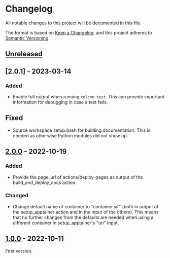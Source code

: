 # Changelog
All notable changes to this project will be documented in this file.

The format is based on [Keep a Changelog](https://keepachangelog.com/en/1.0.0/),
and this project adheres to [Semantic Versioning](https://semver.org/spec/v2.0.0.html).

## [Unreleased]


## [2.0.1] - 2023-03-14
### Added
- Enable full output when running `colcon test`.  This can provide important
  information for debugging in case a test fails.

## Fixed
- Source workspace setup.bash for building documentation. This is needed as
  otherwise Python modules did not show up.


## [2.0.0] - 2022-10-19
### Added
- Provide the page_url of actions/deploy-pages as output of the
  build_and_deploy_docs action.

### Changed
- Change default name of container to "container.sif" (both in output of the
  setup_apptainer action and in the input of the others).  This means that no
  further changes from the defaults are needed when using a different container
  in setup_apptainer's "uri" input.


## [1.0.0] - 2022-10-11

First version.


[Unreleased]: https://github.com/open-dynamic-robot-initiative/trifinger-build-action/compare/v2.0.1...HEAD
[2.0.0]: https://github.com/open-dynamic-robot-initiative/trifinger-build-action/compare/v2.0.0...2.0.1
[2.0.0]: https://github.com/open-dynamic-robot-initiative/trifinger-build-action/compare/v1.0.0...2.0.0
[1.0.0]: https://github.com/open-dynamic-robot-initiative/trifinger-build-action/releases/tag/v1.0.0
